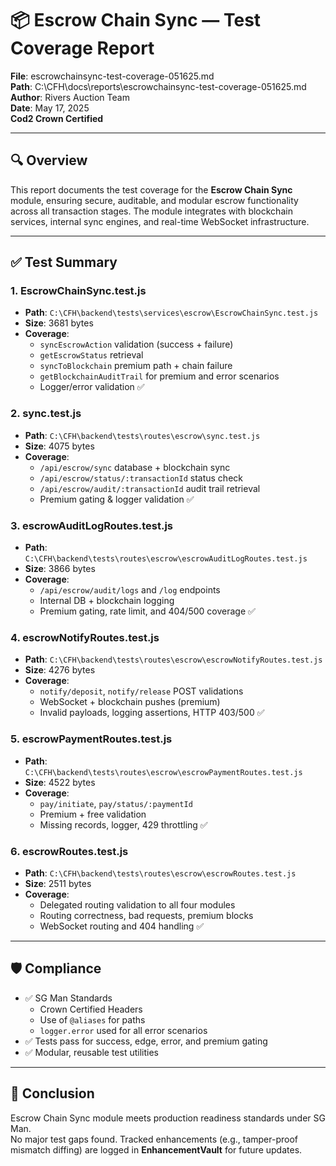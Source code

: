 # 📦 Escrow Chain Sync — Test Coverage Report
**File**: escrowchainsync-test-coverage-051625.md  
**Path**: C:\CFH\docs\reports\escrowchainsync-test-coverage-051625.md  
**Author**: Rivers Auction Team  
**Date**: May 17, 2025  
**Cod2 Crown Certified**

---

## 🔍 Overview
This report documents the test coverage for the **Escrow Chain Sync** module, ensuring secure, auditable, and modular escrow functionality across all transaction stages. The module integrates with blockchain services, internal sync engines, and real-time WebSocket infrastructure.

---

## ✅ Test Summary

### 1. **EscrowChainSync.test.js**
- **Path**: `C:\CFH\backend\tests\services\escrow\EscrowChainSync.test.js`
- **Size**: 3681 bytes
- **Coverage**:
  - `syncEscrowAction` validation (success + failure)
  - `getEscrowStatus` retrieval
  - `syncToBlockchain` premium path + chain failure
  - `getBlockchainAuditTrail` for premium and error scenarios
  - Logger/error validation ✅

### 2. **sync.test.js**
- **Path**: `C:\CFH\backend\tests\routes\escrow\sync.test.js`
- **Size**: 4075 bytes
- **Coverage**:
  - `/api/escrow/sync` database + blockchain sync
  - `/api/escrow/status/:transactionId` status check
  - `/api/escrow/audit/:transactionId` audit trail retrieval
  - Premium gating & logger validation ✅

### 3. **escrowAuditLogRoutes.test.js**
- **Path**: `C:\CFH\backend\tests\routes\escrow\escrowAuditLogRoutes.test.js`
- **Size**: 3866 bytes
- **Coverage**:
  - `/api/escrow/audit/logs` and `/log` endpoints
  - Internal DB + blockchain logging
  - Premium gating, rate limit, and 404/500 coverage ✅

### 4. **escrowNotifyRoutes.test.js**
- **Path**: `C:\CFH\backend\tests\routes\escrow\escrowNotifyRoutes.test.js`
- **Size**: 4276 bytes
- **Coverage**:
  - `notify/deposit`, `notify/release` POST validations
  - WebSocket + blockchain pushes (premium)
  - Invalid payloads, logging assertions, HTTP 403/500 ✅

### 5. **escrowPaymentRoutes.test.js**
- **Path**: `C:\CFH\backend\tests\routes\escrow\escrowPaymentRoutes.test.js`
- **Size**: 4522 bytes
- **Coverage**:
  - `pay/initiate`, `pay/status/:paymentId`
  - Premium + free validation
  - Missing records, logger, 429 throttling ✅

### 6. **escrowRoutes.test.js**
- **Path**: `C:\CFH\backend\tests\routes\escrow\escrowRoutes.test.js`
- **Size**: 2511 bytes
- **Coverage**:
  - Delegated routing validation to all four modules
  - Routing correctness, bad requests, premium blocks
  - WebSocket routing and 404 handling ✅

---

## 🛡 Compliance
- ✅ SG Man Standards
  - Crown Certified Headers
  - Use of `@aliases` for paths
  - `logger.error` used for all error scenarios
- ✅ Tests pass for success, edge, error, and premium gating
- ✅ Modular, reusable test utilities

---

## 📘 Conclusion
Escrow Chain Sync module meets production readiness standards under SG Man.  
No major test gaps found. Tracked enhancements (e.g., tamper-proof mismatch diffing) are logged in **EnhancementVault** for future updates.

